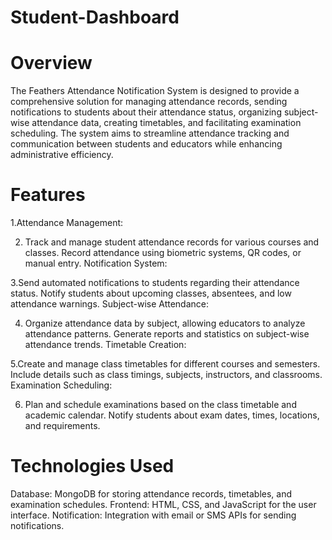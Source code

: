 # Student-Dashboard

# Overview
The Feathers Attendance Notification System is designed to provide a comprehensive solution for managing attendance records, sending notifications to students about their attendance status, organizing subject-wise attendance data, creating timetables, and facilitating examination scheduling. The system aims to streamline attendance tracking and communication between students and educators while enhancing administrative efficiency.

# Features
1.Attendance Management:

2. Track and manage student attendance records for various courses and classes.
Record attendance using biometric systems, QR codes, or manual entry.
Notification System:

3.Send automated notifications to students regarding their attendance status.
Notify students about upcoming classes, absentees, and low attendance warnings.
Subject-wise Attendance:

4. Organize attendance data by subject, allowing educators to analyze attendance patterns.
Generate reports and statistics on subject-wise attendance trends.
Timetable Creation:

5.Create and manage class timetables for different courses and semesters.
Include details such as class timings, subjects, instructors, and classrooms.
Examination Scheduling:

6. Plan and schedule examinations based on the class timetable and academic calendar.
Notify students about exam dates, times, locations, and requirements.

# Technologies Used

Database: MongoDB for storing attendance records, timetables, and examination schedules.
Frontend: HTML, CSS, and JavaScript for the user interface.
Notification: Integration with email or SMS APIs for sending notifications.

